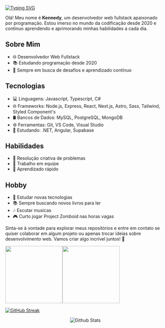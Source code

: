 [![Typing SVG](https://readme-typing-svg.demolab.com?font=Fira+Code&size=26&pause=1000&color=EF626C&random=false&width=600&lines=Bem-vindo+ao+meu+perfil+do+GitHub!+%F0%9F%91%8B)](https://git.io/typing-svg)

Olá! Meu nome é **Kennedy**, um desenvolvedor web fullstack apaixonado por programação. Estou imerso no mundo da codificação desde 2020 e continuo aprendendo e aprimorando minhas habilidades a cada dia.

## Sobre Mim

- 🌐 Desenvolvedor Web Fullstack
- 📚 Estudando programação desde 2020
- 🚀 Sempre em busca de desafios e aprendizado contínuo

## Tecnologias

- 💻 Linguagens: Javascript, Typescript, C#
- 🌐 Frameworks: Node.js, Express, React, Next.js, Astro, Sass, Tailwind, Styled Component's
- 🛢️ Bancos de Dados: MySQL, PostgreSQL, MongoDB
- ⚙️ Ferramentas: Git, VS Code, Visual Studio
- 🔮 Estudando: .NET, Angular, Supabase

## Habilidades

- 🎈 Resolução criativa de problemas
- 🚩 Trabalho em equipe
- 🧠 Aprendizado rápido

## Hobby

- 📖 Estudar novas tecnologias
- 📚 Sempre buscando novos livros para ler
- 🎶 Escutar musicas
- 🎮 Curto jogar Project Zomboid nas horas vagas

Sinta-se à vontade para explorar meus repositórios e entre em contato se quiser colaborar em algum projeto ou apenas trocar ideias sobre desenvolvimento web. Vamos criar algo incrível juntos! 🚀

<div style="display: flex">
<img height="180em" src="https://github-readme-stats.vercel.app/api?username=KennedyReisz&show_icons=true&theme=dark"/>
  <img height="180em" src="https://github-readme-stats.vercel.app/api/top-langs/?username=KennedyReisz&layout=compact&theme=dark"/>
</div>

[![GitHub Streak](https://github-readme-streak-stats.herokuapp.com?user=KennedyReisz&theme=dark&border_radius=5&card_width=763)](https://git.io/streak-stats)

<p align="center">
  <img src="https://raw.githubusercontent.com/mayhemantt/mayhemantt/Update/svg/Bottom.svg" alt="Github Stats" />
</p>
